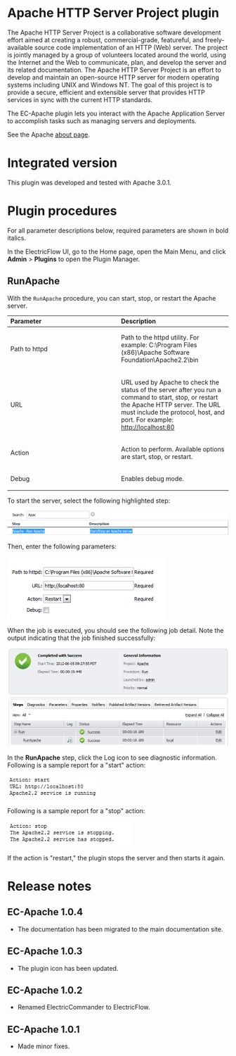 # Apache HTTP Server Project plugin

The Apache HTTP Server Project is a collaborative software development effort aimed at creating a robust, commercial-grade, featureful, and freely-available source code implementation of an HTTP (Web) server. The project is jointly managed by a group of volunteers located around the world, using the Internet and the Web to communicate, plan, and develop the server and its related documentation. The Apache HTTP Server Project is an effort to develop and maintain an open-source HTTP server for modern operating systems including UNIX and Windows NT. The goal of this project is to provide a secure, efficient and extensible server that provides HTTP services in sync with the current HTTP standards.

The EC-Apache plugin lets you interact with the Apache Application Server to accomplish tasks such as managing servers and deployments.

See the Apache [about page](http://httpd.apache.org/ABOUT_APACHE.html).

# Integrated version

This plugin was developed and tested with Apache 3.0.1.

# Plugin procedures

For all parameter descriptions below, required parameters are shown in
<span class=".required">bold italics</span>.

In the ElectricFlow UI, go to the Home page, open the Main Menu, and
click **Admin** &gt; **Plugins** to open the Plugin Manager.

## RunApache

With the `RunApache` procedure, you can start, stop, or restart the
Apache server.

<table>
<colgroup>
<col style="width: 50%" />
<col style="width: 50%" />
</colgroup>
<thead>
<tr class="header">
<th style="text-align: left;">Parameter</th>
<th style="text-align: left;">Description</th>
</tr>
</thead>
<tbody>
<tr class="odd">
<td style="text-align: left;"><p>Path to httpd</p></td>
<td style="text-align: left;"><p>Path to the httpd utility. For example:
C:\Program Files (x86)\Apache Software Foundation\Apache2.2\bin</p></td>
</tr>
<tr class="even">
<td style="text-align: left;"><p>URL</p></td>
<td style="text-align: left;"><p>URL used by Apache to check the status
of the server after you run a command to start, stop, or restart the
Apache HTTP server. The URL must include the protocol, host, and port.
For example: <a href="http://localhost:80">http://localhost:80</a></p></td>
</tr>
<tr class="odd">
<td style="text-align: left;"><p>Action</p></td>
<td style="text-align: left;"><p>Action to perform. Available options
are start, stop, or restart.</p></td>
</tr>
<tr class="even">
<td style="text-align: left;"><p>Debug</p></td>
<td style="text-align: left;"><p>Enables debug mode.</p></td>
</tr>
</tbody>
</table>

To start the server, select the following highlighted step:

![screenshot](htdocs/images/runapache/apacherun1.png)

Then, enter the following parameters:

![screenshot](htdocs/images/runapache/apacherun2.png)

When the job is executed, you should see the following job detail. Note
the output indicating that the job finished successfully:

![screenshot](htdocs/images/runapache/apacherun3.png)

In the **RunApache** step, click the Log icon to see diagnostic
information. Following is a sample report for a "start" action:

![screenshot](htdocs/images/runapache/apacherun4.png)

Following is a sample report for a "stop" action:

![screenshot](htdocs/images/runapache/apacherun5.png)

If the action is "restart," the plugin stops the server and then starts
it again.

# Release notes

## EC-Apache 1.0.4

-   The documentation has been migrated to the main documentation site.

## EC-Apache 1.0.3

-   The plugin icon has been updated.

## EC-Apache 1.0.2

-   Renamed ElectricCommander to ElectricFlow.

## EC-Apache 1.0.1

-   Made minor fixes.
